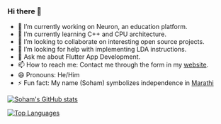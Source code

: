 ### Hi there 👋

- 🔭 I’m currently working on Neuron, an education platform.
- 🌱 I’m currently learning C++ and CPU architecture.
- 👯 I’m looking to collaborate on interesting open source projects.
- 🤔 I’m looking for help with implementing LDA instructions.
- 💬 Ask me about Flutter App Development.
- 📫 How to reach me: Contact me through the form in my [website](https://msoham123.github.io/). 
- 😄 Pronouns: He/Him
- ⚡ Fun fact: My name (Soham) symbolizes independence in [Marathi](https://en.wikipedia.org/wiki/Marathi_language)

[![Soham's GitHub stats](https://github-readme-stats.vercel.app/api?username=msoham123&count_private=true&show_icons=true&theme=radical)](https://github.com/msoham123/github-readme-stats)

[![Top Languages](https://github-readme-stats.vercel.app/api/top-langs/?username=msoham123&layout=compact)](https://github.com/msoham123/github-readme-stats)

